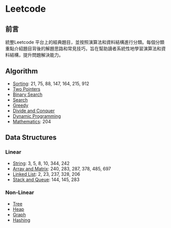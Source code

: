 # Leetcode

## 前言

統整Leetcode 平台上的經典題目，並按照演算法和資料結構進行分類。每個分類重點介紹題目背後的解題思路和常見技巧，旨在幫助讀者系統性地學習演算法和資料結構，提升問題解決能力。

## Algorithm

- [Sorting](Algorithm/Sorting.md): 21, 75, 88, 147, 164, 215, 912
- [Two Pointers](Algorithm/Two_Pointers.md)
- [Binary Search](Algorithm/Binary_Search.md)
- [Search](Algorithm/Search.md)
- [Greedy](Algorithm/Greedy.md)
- [Divide and Conquer](Algorithm/Divide_and_Conquer.md)
- [Dynamic Programming](Algorithm/Dynamic_Progrmamming.md)
- [Mathematics](Algorithm/Mathematics.md): 204

## Data Structures

### Linear
- [String](Data_Structures/Linear/String.md): 3, 5, 8, 10, 344, 242
- [Array and Matrix](Data_Structures/Linear/Array_Matrix.md): 240, 283, 287, 378, 485, 697
- [Linked List](Data_Structures/Linear/Linked_List.md): 2, 23, 237, 328, 206
- [Stack and Queue](Data_Structures/Linear/Stack_Queue.md): 144, 145, 283

### Non-Linear
- [Tree](Data_Structures/Non_Linear/Tree.md)
- [Heap](Data_Structures/Non_Linear/Heap.md)
- [Graph](Data_Structures/Non_Linear/Graph.md)
- [Hashing](Data_Structures/Non_Linear/Hashing.md)
